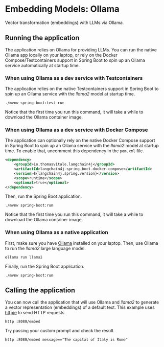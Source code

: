 # Embedding Models: Ollama

Vector transformation (embeddings) with LLMs via Ollama.

## Running the application

The application relies on Ollama for providing LLMs. You can run the native Ollama app locally on your laptop,
or rely on the Docker Compose/Testcontainers support in Spring Boot to spin up an Ollama service automatically
at startup time.

### When using Ollama as a dev service with Testcontainers

The application relies on the native Testcontainers support in Spring Boot to spin up an Ollama service
with the _llama2_ model at startup time.

```shell
./mvnw spring-boot:test-run
```

Notice that the first time you run this command, it will take a while to download the Ollama container image.

### When using Ollama as a dev service with Docker Compose

The application can optionally rely on the native Docker Compose support in Spring Boot to spin up
an Ollama service with the _llama2_ model at startup time. To enable that, uncomment this dependency
in the `pom.xml` file.

```xml
<dependency>
    <groupId>io.thomasvitale.langchain4j</groupId>
    <artifactId>langchain4j-spring-boot-docker-compose</artifactId>
    <version>${langchain4j.spring.version}</version>
    <scope>runtime</scope>
    <optional>true</optional>
</dependency>
```

Then, run the Spring Boot application.

```shell
./mvnw spring-boot:run
```

Notice that the first time you run this command, it will take a while to download the Ollama container image.

### When using Ollama as a native application

First, make sure you have [Ollama](https://ollama.ai) installed on your laptop.
Then, use Ollama to run the _llama2_ large language model.

```shell
ollama run llama2
```

Finally, run the Spring Boot application.

```shell
./mvnw spring-boot:run
```

## Calling the application

You can now call the application that will use Ollama and _llama2_ to generate a vector representation (embeddings) of a default text.
This example uses [httpie](https://httpie.io) to send HTTP requests.

```shell
http :8080/embed
```

Try passing your custom prompt and check the result.

```shell
http :8080/embed message=="The capital of Italy is Rome"
```
